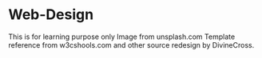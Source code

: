 # Web-Design
This is for learning purpose only
Image from unsplash.com
Template reference from w3cshools.com and other source redesign by DivineCross.
